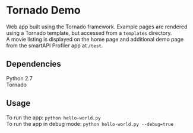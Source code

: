 # Tornado Demo
Web app built using the Tornado framework. Example pages are rendered using
a Tornado template, but accessed from a `templates` directory. <br>
A movie listing is displayed on the home page and additional demo page from the smartAPI 
Profiler app at `/test`.

## Dependencies
Python 2.7 <br>
Tornado <br>


## Usage
To run the app: `python hello-world.py` <br>
To run the app in debug mode: `python hello-world.py --debug=true` <br>


